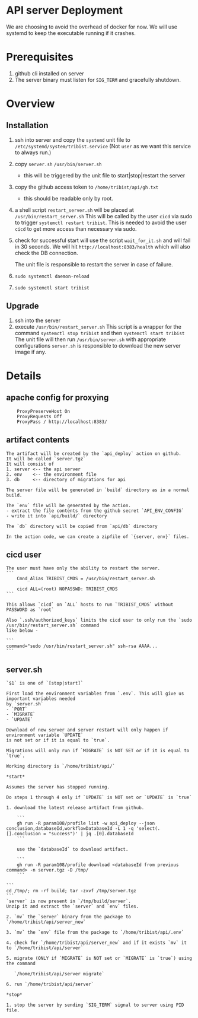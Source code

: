 # API server Deployment

We are choosing to avoid the overhead of docker for now.
We will use systemd to keep the executable running if it crashes.

# Prerequisites

1. github cli installed on server
2. The server binary must listen for `SIG_TERM` and gracefully shutdown.

# Overview

## Installation

1. ssh into server and copy the `systemd` unit file to `/etc/systemd/system/tribist.service`
   (Not `user` as we want this service to always run.)
2. copy `server.sh`  `/usr/bin/server.sh`
   - this will be triggered by the unit file to start|stop|restart the server
3. copy the github access token to `/home/tribist/api/gh.txt`
   - this should be readable only by root.
5. a shell script `restart_server.sh` will be placed at `/usr/bin/restart_server.sh`
   This will be called by the user `cicd` via sudo to trigger `systemctl restart tribist`.
   This is needed to avoid the user `cicd` to get more access than necessary via sudo.
5. check for successful start will use the script `wait_for_it.sh` and will fail in 30 seconds.
   We will hit `http://localhost:8383/health` which will also check the DB connection.
   
   The unit file is responsible to restart the server in case of failure.
6. `sudo systemctl daemon-reload`
7. `sudo systemctl start tribist`

## Upgrade
1. ssh into the server
2. execute `/usr/bin/restart_server.sh`
   This script is a wrapper for the command `systemctl stop tribist` and then `systemctl start tribist`
   The unit file will then run `/usr/bin/server.sh` with appropriate configurations
   `server.sh` is responsible to download the new server image if any.
   
# Details 

## apache config for proxying
```
    ProxyPreserveHost On
    ProxyRequests Off
    ProxyPass / http://localhost:8383/
```

## artifact contents
    The artifact will be created by the `api_deploy` action on github.
    It will be called `server.tgz`
    It will consist of
    1. server <-- the api server
    2. env    <-- the environment file
    3. db     <-- directory of migrations for api

    The server file will be generated in `build` directory as in a normal build.

    The `env` file will be generated by the action.
    - extract the file contents from the github secret `API_ENV_CONFIG`
    - write it into `api/build/` directory

    The `db` directory will be copied from `api/db` directory

    In the action code, we can create a zipfile of `{server, env}` files.

## cicd user
    The user must have only the ability to restart the server.
    ```
        Cmnd_Alias TRIBIST_CMDS = /usr/bin/restart_server.sh
        
        cicd ALL=(root) NOPASSWD: TRIBIST_CMDS
    ```
    
    This allows `cicd` on `ALL` hosts to run `TRIBIST_CMDS` without PASSWORD as `root`
    
    Also `.ssh/authorized_keys` limits the cicd user to only run the `sudo /usr/bin/restart_server.sh` command
    like below -
    
    ```
    command="sudo /usr/bin/restart_server.sh" ssh-rsa AAAA...
    ```
## server.sh
    `$1` is one of `[stop|start]`
    
    First load the environment variables from `.env`. This will give us important variables needed
    by `server.sh`
    - `PORT`
    - `MIGRATE`
    - `UPDATE`
    
    Download of new server and server restart will only happen if environment variable `UPDATE` 
    is not set or if it is equal to `true`.
    
    Migrations will only run if `MIGRATE` is NOT SET or if it is equal to `true`.
    
    Working directory is `/home/tribist/api/`
    
    *start*
    
    Assumes the server has stopped running.
 
    Do steps 1 through 4 only if `UPDATE` is NOT set or `UPDATE` is `true`
    
    1. download the latest release artifact from github.

        ```
        gh run -R param108/profile list -w api_deploy --json conclusion,databaseId,workflowDatabaseId -L 1 -q 'select(.[].conclusion = "success")' | jq .[0].databaseId
        ```

        use the `databaseId` to download artifact.

        ```
        gh run -R param108/profile download <databaseId from previous command> -n server.tgz -D /tmp/
        ```

	```
	cd /tmp/; rm -rf build; tar -zxvf /tmp/server.tgz
	```
    `server` is now present in `/tmp/build/server`.
    Unzip it and extract the `server` and `env` files.
    
    2. `mv` the `server` binary from the package to `/home/tribist/api/server_new`

    3. `mv` the `env` file from the package to `/home/tribist/api/.env`
    
    4. check for `/home/tribist/api/server_new` and if it exists `mv` it to `/home/tribist/api/server`
    
    5. migrate (ONLY if `MIGRATE` is NOT set or `MIGRATE` is `true`) using the command

       `/home/tribist/api/server migrate`

    6. run `/home/tribist/api/server`
    
    *stop*
    
    1. stop the server by sending `SIG_TERM` signal to server using PID file.
    
